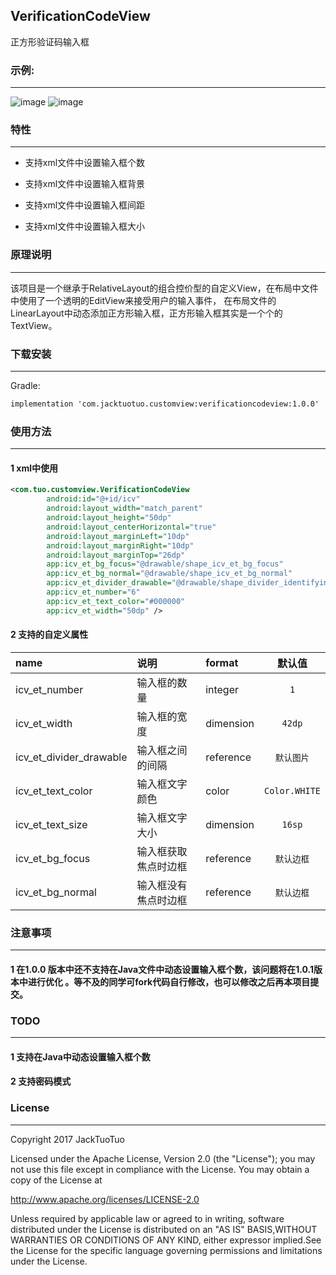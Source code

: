 VerificationCodeView
-------------

正方形验证码输入框

### 示例:
--------
![image](https://github.com/JackTuoTuo/VerificationCodeView/blob/master/demo.png)  ![image](https://github.com/JackTuoTuo/VerificationCodeView/blob/master/GIF.gif)



### 特性
--------
- 支持xml文件中设置输入框个数

- 支持xml文件中设置输入框背景

- 支持xml文件中设置输入框间距

- 支持xml文件中设置输入框大小



### 原理说明
--------
该项目是一个继承于RelativeLayout的组合控价型的自定义View，在布局中文件中使用了一个透明的EditView来接受用户的输入事件，
在布局文件的LinearLayout中动态添加正方形输入框，正方形输入框其实是一个个的TextView。



### 下载安装
--------
Gradle:  
``` xml
implementation 'com.jacktuotuo.customview:verificationcodeview:1.0.0'
```



### 使用方法
--------
#### 1 xml中使用
``` xml
<com.tuo.customview.VerificationCodeView
        android:id="@+id/icv"
        android:layout_width="match_parent"
        android:layout_height="50dp"
        android:layout_centerHorizontal="true"
        android:layout_marginLeft="10dp"
        android:layout_marginRight="10dp"
        android:layout_marginTop="26dp"
        app:icv_et_bg_focus="@drawable/shape_icv_et_bg_focus"
        app:icv_et_bg_normal="@drawable/shape_icv_et_bg_normal"
        app:icv_et_divider_drawable="@drawable/shape_divider_identifying"
        app:icv_et_number="6"
        app:icv_et_text_color="#000000"
        app:icv_et_width="50dp" />
```
#### 2 支持的自定义属性
|name|说明|format|默认值|
|:--|:--|:--|:--:|
|icv_et_number|输入框的数量|integer|```1```|
|icv_et_width|输入框的宽度|dimension|```42dp```|
|icv_et_divider_drawable|输入框之间的间隔|reference|```默认图片```|
|icv_et_text_color|输入框文字颜色|color|```Color.WHITE```|
|icv_et_text_size|输入框文字大小|dimension|```16sp```|
|icv_et_bg_focus|输入框获取焦点时边框|reference|```默认边框```|
|icv_et_bg_normal|输入框没有焦点时边框|reference|```默认边框```|



### 注意事项
--------
#### 1 在1.0.0 版本中还不支持在Java文件中动态设置输入框个数，该问题将在1.0.1版本中进行优化 。等不及的同学可fork代码自行修改，也可以修改之后再本项目提交。



### TODO
--------
#### 1 支持在Java中动态设置输入框个数
#### 2 支持密码模式


### License
--------
Copyright 2017 JackTuoTuo

Licensed under the Apache License, Version 2.0 (the "License");
you may not use this file except in compliance with the License.
You may obtain a copy of the License at

   http://www.apache.org/licenses/LICENSE-2.0

Unless required by applicable law or agreed to in writing, software
distributed under the License is distributed on an "AS IS" BASIS,WITHOUT WARRANTIES OR CONDITIONS OF ANY KIND, either expressor implied.See the License for the specific language governing permissions and limitations under the License.

